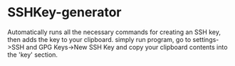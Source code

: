 # SSHKey-generator
Automatically runs all the necessary commands for creating an SSH key, then adds the key to your clipboard. simply run program, go to settings->SSH and GPG Keys->New SSH Key and copy your clipboard contents into the 'key' section.
